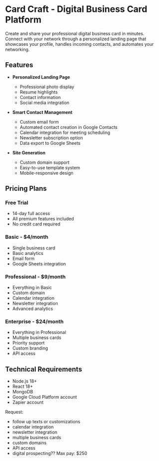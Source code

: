 # Card Craft - Digital Business Card Platform

Create and share your professional digital business card in minutes. Connect with your network through a personalized landing page that showcases your profile, handles incoming contacts, and automates your networking.

## Features

- **Personalized Landing Page**
  - Professional photo display
  - Resume highlights
  - Contact information
  - Social media integration

- **Smart Contact Management**
  - Custom email form
  - Automated contact creation in Google Contacts
  - Calendar integration for meeting scheduling
  - Newsletter subscription option
  - Data export to Google Sheets

- **Site Generation**
  - Custom domain support
  - Easy-to-use template system
  - Mobile-responsive design

## Pricing Plans

### Free Trial
- 14-day full access
- All premium features included
- No credit card required

### Basic - $4/month
- Single business card
- Basic analytics
- Email form
- Google Sheets integration

### Professional - $9/month
- Everything in Basic
- Custom domain
- Calendar integration
- Newsletter integration
- Advanced analytics

### Enterprise - $24/month
- Everything in Professional
- Multiple business cards
- Priority support
- Custom branding
- API access

## Technical Requirements

- Node.js 18+
- React 18+
- MongoDB
- Google Cloud Platform account
- Zapier account


Request:
- follow up texts or customizations
- calendar integration
- newsletter integration
- multiple business cards
- custom domains
- API access
- digital prospecting??
Max pay: $250